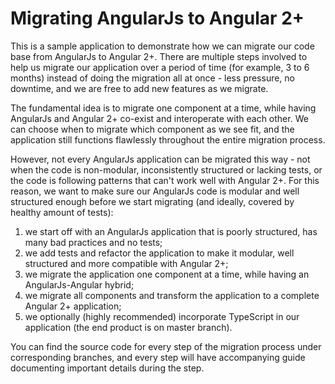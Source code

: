 # Migrating AngularJs to Angular 2+

This is a sample application to demonstrate how we can migrate our code base from AngularJs to Angular 2+. There are multiple steps involved to help us migrate our application over a period of time (for example, 3 to 6 months) instead of doing the migration all at once - less pressure, no downtime, and we are free to add new features as we migrate.

The fundamental idea is to migrate one component at a time, while having AngularJs and Angular 2+ co-exist and interoperate with each other. We can choose when to migrate which component as we see fit, and the application still functions flawlessly throughout the entire migration process.

However, not every AngularJs application can be migrated this way - not when the code is non-modular, inconsistently structured or lacking tests, or the code is following patterns that can't work well with Angular 2+. For this reason, we want to make sure our AngularJs code is modular and well structured enough before we start migrating (and ideally, covered by healthy amount of tests):

1. we start off with an AngularJs application that is poorly structured, has many bad practices and no tests;
2. we add tests and refactor the application to make it modular, well structured and more compatible with Angular 2+;
3. we migrate the application one component at a time, while having an AngularJs-Angular hybrid;
4. we migrate all components and transform the application to a complete Angular 2+ application;
5. we optionally (highly recommended) incorporate TypeScript in our application (the end product is on master branch).

You can find the source code for every step of the migration process under corresponding branches, and every step will have accompanying guide documenting important details during the step.
